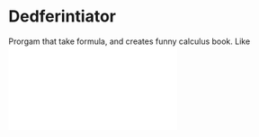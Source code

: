 # Dedferintiator
Prorgam that take formula, and creates funny calculus book. Like ![Diff](BetterDiff.pdf)
